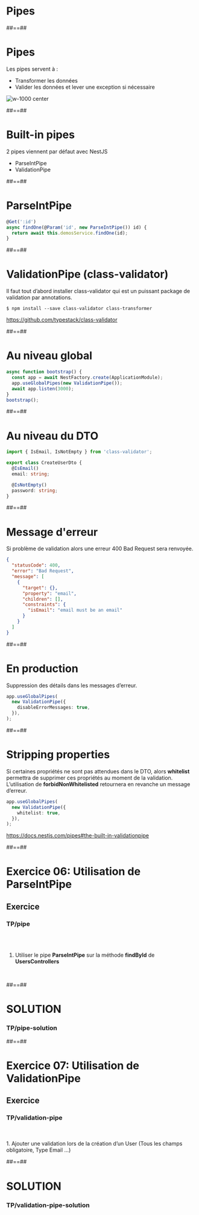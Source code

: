 <!-- .slide: class="transition " -->

# Pipes

##==##
# Pipes

Les pipes servent à :
* Transformer les données
* Valider les données et lever une exception si nécessaire

![w-1000 center](./assets/images/g5c62ad2ab9_0_449.png)

##==##
# Built-in pipes
2 pipes viennent par défaut avec NestJS
* ParseIntPipe
* ValidationPipe

##==##
<!-- .slide: class="with-code" -->

# ParseIntPipe
```typescript
@Get(':id')
async findOne(@Param('id', new ParseIntPipe()) id) {
  return await this.demosService.findOne(id);
}
```
<!-- .slide: class="big-code" -->

##==##
<!-- .slide: class="with-code" -->

# ValidationPipe (class-validator)
Il faut tout d’abord installer class-validator qui est un puissant package de validation par annotations.

```shell
$ npm install --save class-validator class-transformer
```

https://github.com/typestack/class-validator
<!-- .slide: class="big-code" -->

##==##
<!-- .slide: class="with-code" -->

# Au niveau global
```typescript
async function bootstrap() {
  const app = await NestFactory.create(ApplicationModule);
  app.useGlobalPipes(new ValidationPipe());
  await app.listen(3000);
}
bootstrap();
```
<!-- .slide: class="big-code" -->

##==##
<!-- .slide: class="with-code" -->

# Au niveau du DTO
```typescript
import { IsEmail, IsNotEmpty } from 'class-validator';

export class CreateUserDto {
  @IsEmail()
  email: string;

  @IsNotEmpty()
  password: string;
}
```
<!-- .slide: class="big-code" -->

##==##
<!-- .slide: class="with-code" -->

# Message d'erreur
Si problème de validation alors une erreur 400 Bad Request sera renvoyée.

```json
{
  "statusCode": 400,
  "error": "Bad Request",
  "message": [
    {
      "target": {},
      "property": "email",
      "children": [],
      "constraints": {
        "isEmail": "email must be an email"
      }
    }
  ]
}
```
<!-- .slide: class="big-code" -->

##==##
<!-- .slide: class="with-code" -->

# En production
Suppression des détails dans les messages d’erreur.

```typescript
app.useGlobalPipes(
  new ValidationPipe({
    disableErrorMessages: true,
  }),
);
```
<!-- .slide: class="big-code" -->

##==##
<!-- .slide: class="with-code" -->

# Stripping properties
Si certaines propriétés ne sont pas attendues dans le DTO, alors **whitelist** permettra de supprimer ces propriétés au moment de la validation. L’utilisation de **forbidNonWhitelisted** retournera en revanche un message d’erreur.

```typescript
app.useGlobalPipes(
  new ValidationPipe({
    whitelist: true,
  }),
);
```
https://docs.nestjs.com/pipes#the-built-in-validationpipe

<!-- .slide: class="big-code" -->

##==##
<!-- .slide: class="exercice sfeir-bg-pink" -->

# Exercice 06: Utilisation de ParseIntPipe
## Exercice

### TP/pipe
<br>
<br>

1. Utiliser le pipe **ParseIntPipe** sur la méthode **findById** de **UsersControllers**
<br>

##==##
<!-- .slide: class="exercice sfeir-bg-pink" -->

# SOLUTION

### TP/pipe-solution

<!-- .element: class="full-center" -->

##==##
<!-- .slide: class="exercice sfeir-bg-pink" -->

# Exercice 07: Utilisation de ValidationPipe
## Exercice

### TP/validation-pipe
<br>

<br>
1. Ajouter une validation lors de la création d’un User (Tous les champs obligatoire, Type Email …)
<br>

##==##
<!-- .slide: class="exercice sfeir-bg-pink" -->

# SOLUTION

### TP/validation-pipe-solution

<!-- .element: class="full-center" -->
